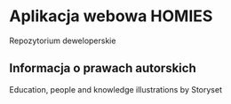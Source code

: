 # Aplikacja webowa HOMIES

Repozytorium deweloperskie

## Informacja o prawach autorskich

Education, people and knowledge illustrations by Storyset
